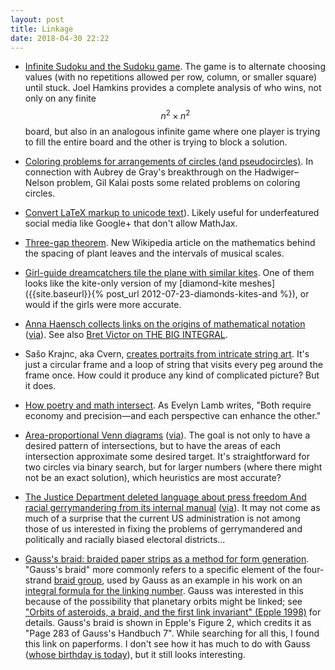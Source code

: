 ```yaml
---
layout: post
title: Linkage
date: 2018-04-30 22:22
---
```

* [Infinite Sudoku and the Sudoku game](http://jdh.hamkins.org/infinite-sudoku-and-the-sudoku-game/). The game is to alternate choosing values (with no repetitions allowed per row, column, or smaller square) until stuck. Joel Hamkins provides a complete analysis of who wins, not only on any finite $$n^2\times n^2$$ board, but also in an analogous infinite game where one player is trying to fill the entire board and the other is trying to block a solution.

* [Coloring problems for arrangements of circles (and pseudocircles)](https://gilkalai.wordpress.com/2018/04/13/coloring-problems-for-arrangements-of-circles-and-pseudocircles/). In connection with Aubrey de Gray's breakthrough on the Hadwiger–Nelson problem, Gil Kalai posts some related problems on coloring circles.

* [Convert LaTeX markup to unicode text](https://web.archive.org/web/20180519062327/https://plus.google.com/100003628603413742554/posts/MycSn8VjKVe)). Likely useful for underfeatured social media like Google+ that don't allow MathJax.

* [Three-gap theorem](https://en.wikipedia.org/wiki/Three-gap_theorem). New Wikipedia article on the mathematics behind the spacing of plant leaves and the intervals of musical scales.

* [Girl-guide dreamcatchers tile the plane with similar kites](https://web.archive.org/web/20190210063948/https://plus.google.com/+TimHutton/posts/4QWhKWtp2r6). One of them looks like the kite-only version of my [diamond-kite meshes]({{site.baseurl}}{% post_url 2012-07-23-diamonds-kites-and %}), or would if the girls were more accurate.

* [Anna Haensch collects links on the origins of mathematical notation](https://blogs.ams.org/blogonmathblogs/2018/04/09/radical-notation/) ([via](https://web.archive.org/web/20190210063908/https://plus.google.com/+AmsOrg/posts/bLBaUtgiPBS)). See also [Bret Victor on THE BIG INTEGRAL](https://twitter.com/worrydream/status/773757030364352512).

* Sašo Krajnc, aka Cvern, [creates portraits from intricate string art](https://boingboing.net/2018/04/24/artist-creates-portraits-from.html). It's just a circular frame and a loop of string that visits every peg around the frame once. How could it produce any kind of complicated picture? But it does.

* [How poetry and math intersect](https://www.smithsonianmag.com/science-nature/how-poetry-and-math-intersect-180968869/). As Evelyn Lamb writes, "Both require economy and precision—and each perspective can enhance the other."

* [Area-proportional Venn diagrams](https://www.benfrederickson.com/better-venn-diagrams/) ([via](https://news.ycombinator.com/item?id=16838890)). The goal is not only to have a desired pattern of intersections, but to have the areas of each intersection approximate some desired target. It's straightforward for two circles via binary search, but for larger numbers (where there might not be an exact solution), which heuristics are most accurate?

* [The Justice Department deleted language about press freedom And racial gerrymandering from its internal manual](https://www.buzzfeed.com/zoetillman/the-justice-department-deleted-language-about-press-freedom) ([via](https://www.metafilter.com/173805/the-great-wolf-Fenris-rose-from-the-deep#7388217)). It may not come as much of a surprise that the current US administration is not among those of us interested in fixing the problems of gerrymandered and politically and racially biased electoral districts...

* [Gauss's braid: braided paper strips as a method for form generation](http://oujifei.com/gauss-braid/). "Gauss's braid" more commonly refers to a specific element of the four-strand [braid group](https://en.wikipedia.org/wiki/Braid_group), used by Gauss as an example in his work on an [integral formula for the linking number](https://en.wikipedia.org/wiki/Linking_number#Gauss's_integral_definition). Gauss was interested in this because of the possibility that planetary orbits might be linked; see ["Orbits of asteroids, a braid, and the first link invariant" (Epple 1998)](https://doi.org/10.1007/BF03024400) for details. Gauss's braid is shown in Epple's Figure 2, which credits it as "Page 283 of Gauss's Handbuch 7". While searching for all this, I found this link on paperforms. I don't see how it has much to do with Gauss ([whose birthday is today](https://www.google.com/doodles/johann-carl-friedrich-gaus-241st-birthday)), but it still looks interesting.
